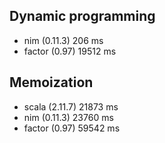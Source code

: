 Dynamic programming
-------------------

* nim (0.11.3) 206 ms
* factor (0.97) 19512 ms

Memoization
-----------

* scala (2.11.7) 21873 ms
* nim (0.11.3) 23760 ms
* factor (0.97) 59542 ms